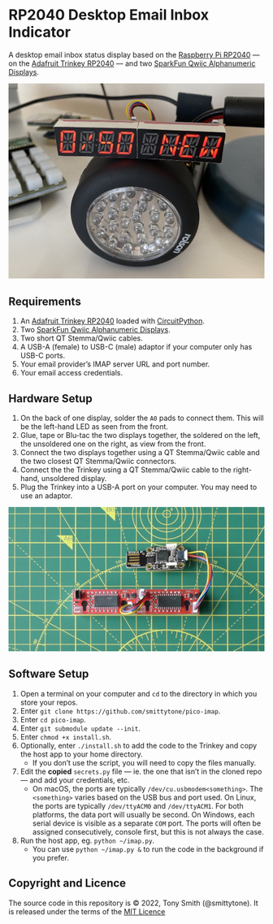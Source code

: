 # RP2040 Desktop Email Inbox Indicator

A desktop email inbox status display based on the [Raspberry Pi RP2040](https://www.raspberrypi.com/products/rp2040/) — on the [Adafruit Trinkey RP2040](https://www.adafruit.com/product/5056) — and two [SparkFun Qwiic Alphanumeric Displays](https://www.sparkfun.com/products/16916).

![The Trinkey email status indicator](./images/device2.jpg)

## Requirements

1. An [Adafruit Trinkey RP2040](https://www.adafruit.com/product/5056) loaded with [CircuitPython](https://circuitpython.org/board/adafruit_qt2040_trinkey/).
1. Two [SparkFun Qwiic Alphanumeric Displays](https://www.sparkfun.com/products/16916).
1. Two short QT Stemma/Qwiic cables.
1. A USB-A (female) to USB-C (male) adaptor if your computer only has USB-C ports.
1. Your email provider’s IMAP server URL and port number.
1. Your email access credentials.

## Hardware Setup

1. On the back of one display, solder the `A0` pads to connect them. This will be the left-hand LED as seen from the front.
1. Glue, tape or Blu-tac the two displays together, the soldered on the left, the unsoldered one on the right, as view from the front.
1. Connect the two displays together using a QT Stemma/Qwiic cable and the two closest QT Stemma/Qwiic connectors.
1. Connect the the Trinkey using a QT Stemma/Qwiic cable to the right-hand, unsoldered display.
1. Plug the Trinkey into a USB-A port on your computer. You may need to use an adaptor.

![The Trinkey and display connections](./images/connections.jpg)

## Software Setup

1. Open a terminal on your computer and `cd` to the directory in which you store your repos.
1. Enter `git clone https://github.com/smittytone/pico-imap`.
1. Enter `cd pico-imap`.
1. Enter `git submodule update --init`.
1. Enter `chmod +x install.sh`.
1. Optionally, enter `./install.sh` to add the code to the Trinkey and copy the host app to your home directory.
    * If you don’t use the script, you will need to copy the files manually.
1. Edit the **copied** `secrets.py` file — ie. the one that isn’t in the cloned repo — and add your credentials, etc.
    * On macOS, the ports are typically `/dev/cu.usbmodem<something>`. The `<something>` varies based on the USB bus and port used. On Linux, the ports are typically `/dev/ttyACM0` and `/dev/ttyACM1`. For both platforms, the data port will usually be second. On Windows, each serial device is visible as a separate `COM` port. The ports will often be assigned consecutively, console first, but this is not always the case.
1. Run the host app, eg. `python ~/imap.py`.
    * You can use `python ~/imap.py &` to run the code in the background if you prefer.

## Copyright and Licence

The source code in this repository is © 2022, Tony Smith (@smittytone). It is released under the terms of the [MIT Licence](./LICENSE.md)
